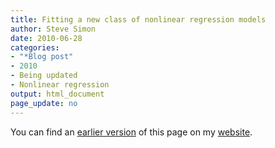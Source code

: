 ```yaml
---
title: Fitting a new class of nonlinear regression models
author: Steve Simon
date: 2010-06-28
categories:
- "*Blog post"
- 2010
- Being updated
- Nonlinear regression
output: html_document
page_update: no
---
```


You can find an [earlier version][sim1] of this page on my [website][sim2].

[sim1]: http://www.pmean.com/10/Nonlinear.html
[sim2]: http://www.pmean.com

